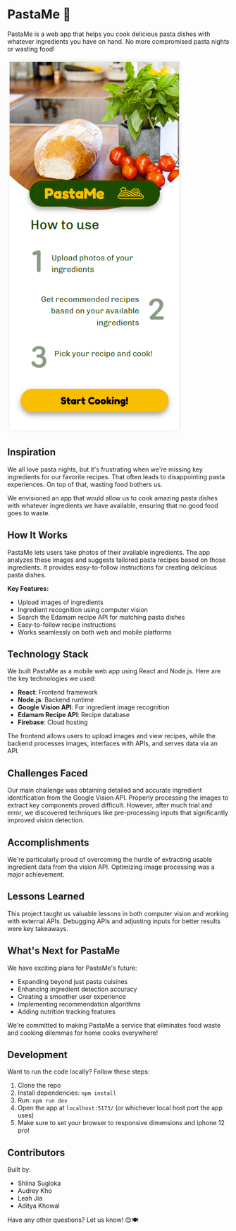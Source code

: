 # PastaMe 🍝

PastaMe is a web app that helps you cook delicious pasta dishes with whatever ingredients you have on hand. No more compromised pasta nights or wasting food!

![PastaMe Demo](https://github.com/shiinasugioka/pastame-ui/blob/main/PastaMe4.png)

## Inspiration

We all love pasta nights, but it's frustrating when we're missing key ingredients for our favorite recipes. That often leads to disappointing pasta experiences. On top of that, wasting food bothers us.

We envisioned an app that would allow us to cook amazing pasta dishes with whatever ingredients we have available, ensuring that no good food goes to waste.

## How It Works

PastaMe lets users take photos of their available ingredients. The app analyzes these images and suggests tailored pasta recipes based on those ingredients. It provides easy-to-follow instructions for creating delicious pasta dishes.

**Key Features:**
- Upload images of ingredients
- Ingredient recognition using computer vision
- Search the Edamam recipe API for matching pasta dishes
- Easy-to-follow recipe instructions
- Works seamlessly on both web and mobile platforms

## Technology Stack

We built PastaMe as a mobile web app using React and Node.js. Here are the key technologies we used:

- **React**: Frontend framework
- **Node.js**: Backend runtime
- **Google Vision API**: For ingredient image recognition
- **Edamam Recipe API**: Recipe database
- **Firebase**: Cloud hosting

The frontend allows users to upload images and view recipes, while the backend processes images, interfaces with APIs, and serves data via an API.

## Challenges Faced

Our main challenge was obtaining detailed and accurate ingredient identification from the Google Vision API. Properly processing the images to extract key components proved difficult. However, after much trial and error, we discovered techniques like pre-processing inputs that significantly improved vision detection.

## Accomplishments

We're particularly proud of overcoming the hurdle of extracting usable ingredient data from the vision API. Optimizing image processing was a major achievement.

## Lessons Learned

This project taught us valuable lessons in both computer vision and working with external APIs. Debugging APIs and adjusting inputs for better results were key takeaways.

## What's Next for PastaMe

We have exciting plans for PastaMe's future:
- Expanding beyond just pasta cuisines
- Enhancing ingredient detection accuracy
- Creating a smoother user experience
- Implementing recommendation algorithms
- Adding nutrition tracking features

We're committed to making PastaMe a service that eliminates food waste and cooking dilemmas for home cooks everywhere!

## Development

Want to run the code locally? Follow these steps:
1. Clone the repo
2. Install dependencies: `npm install`
3. Run: `npm run dev`
4. Open the app at `localhost:5173/` (or whichever local host port the app uses)
5. Make sure to set your browser to responsive dimensions and iphone 12 pro!

## Contributors

Built by:
- Shiina Sugioka
- Audrey Kho
- Leah Jia
- Aditya Khowal

Have any other questions? Let us know! 😊🍽️
